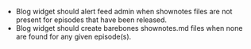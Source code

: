 - Blog widget should alert feed admin when shownotes files are not present for episodes that have been released.
- Blog widget should create barebones shownotes.md files when none are found for any given episode(s).
